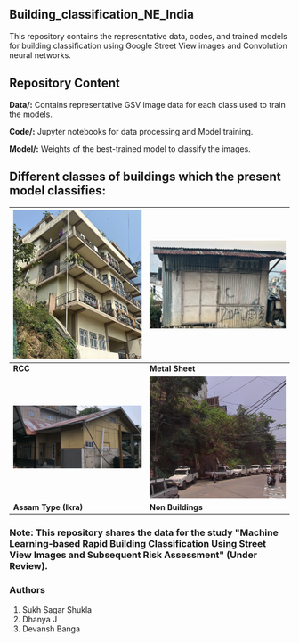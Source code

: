 ## Building_classification_NE_India
This repository contains the representative data, codes, and trained models for building classification using Google Street View images and Convolution neural networks.

## Repository Content

**Data/:** Contains representative GSV image data for each class used to train the models.

**Code/:** Jupyter notebooks for data processing and Model training.

**Model/:** Weights of the best-trained model to classify the images.

## Different classes of buildings which the present model classifies:

| ![Image 1](https://raw.githubusercontent.com/sukh760778/Building_classification_NE_India/main/Data/RCC/103.jpg) | ![Image 2](https://raw.githubusercontent.com/sukh760778/Building_classification_NE_India/main/Data/Metal_Sheet/102.jpg) |
|--------------------------------|--------------------------------|
| **RCC**                 | **Metal Sheet**                 |
| ![Image 3](https://raw.githubusercontent.com/sukh760778/Building_classification_NE_India/main/Data/Assam_Type/121.jpg) | ![Image 4](https://raw.githubusercontent.com/sukh760778/Building_classification_NE_India/main/Data/Vacant/103.jpg) |
| **Assam Type (Ikra)**                 | **Non Buildings**                 |


### Note: This repository shares the data for the study "Machine Learning-based Rapid Building Classification Using Street View Images and Subsequent Risk Assessment" (Under Review).

### Authors
1. Sukh Sagar Shukla
2. Dhanya J
3. Devansh Banga
